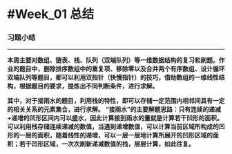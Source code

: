 #Week_01 总结
===============
### 习题小结
---------------
**本周主要对数组、链表、栈、队列（双端队列）等一维数据结构的复习和刷题。作业的题目中，删除排序数组中的重复项、移除零以及合并两个有序数组、设计循环双端队列等题目，都可以利用双指针（快慢指针）的技巧，借助数组的一维线性结构，根据题目的要求，提炼出不同判断条件，进行求解。**

**其中，对于接雨水的题目，利用栈的特性，即可以存储一定范围内相邻间具有一定的相关关系的元素集合，进行求解。**
**“接雨水”的主要解题思路：只有连续的递减+递增的凹形区间内可以盛水，因此计算接到雨水的量就是计算若干凹形的面积。**
**可以利用栈存储连续递减的数值，当遇到递增数值，可以计算当前区域所构成的凹形的一层的面积，随着线性的递增，可以一层一层地计算所展开的凹形区域的面积；若干凹形区域，一次次刷新递减数值的栈，层层计算，如此往复。**

